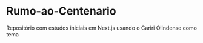 # Rumo-ao-Centenario
Repositório com estudos iniciais em Next.js usando o Cariri Olindense como tema
